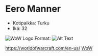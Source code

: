 # Eero Manner
* Kotipaikka: Turku
* Ikä: 32

![WoW Logo](https://i.redd.it/rzsvdqj2mnj01.png)
Format: ![Alt Text](url)

https://worldofwarcraft.com/en-us/
[WoW](https://worldofwarcraft.com/en-us/)

